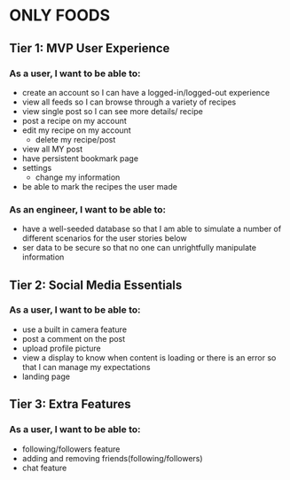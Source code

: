 # ONLY FOODS 

## Tier 1: MVP User Experience

### As a user, I want to be able to:
- create an account so I can have a logged-in/logged-out experience
- view all feeds so I can browse through a variety of recipes
- view single post so I can see more details/ recipe
- post a recipe on my account
- edit my recipe on my account
  - delete my recipe/post
- view all MY post
- have persistent bookmark page
- settings
  - change my information
- be able to mark the recipes the user made

### As an engineer, I want to be able to:
- have a well-seeded database so that I am able to simulate a number of different scenarios for the user stories below
- ser data to be secure so that no one can unrightfully manipulate information

## Tier 2: Social Media Essentials

### As a user, I want to be able to:
- use a built in camera feature
- post a comment on the post
- upload profile picture
- view a display to know when content is loading or there is an error so that I can manage my expectations
- landing page

## Tier 3: Extra Features

### As a user, I want to be able to:
- following/followers feature
- adding and removing friends(following/followers)
- chat feature

